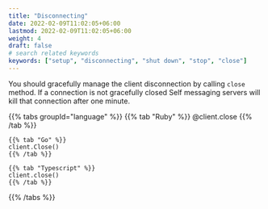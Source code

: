 ```yaml
---
title: "Disconnecting"
date: 2022-02-09T11:02:05+06:00
lastmod: 2022-02-09T11:02:05+06:00
weight: 4
draft: false
# search related keywords
keywords: ["setup", "disconnecting", "shut down", "stop", "close"]
---
```


You should gracefully manage the client disconnection by calling `close` method. If a connection is not gracefully closed Self messaging servers will kill that connection after one minute.

{{% tabs groupId="language" %}}
    {{% tab "Ruby" %}}
    @client.close
    {{% /tab %}}

    {{% tab "Go" %}}
    client.Close()
    {{% /tab %}}

    {{% tab "Typescript" %}}
    client.close()
    {{% /tab %}}
{{% /tabs %}}
